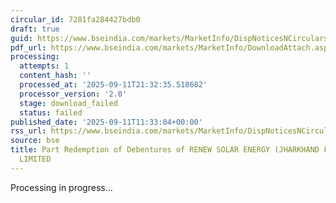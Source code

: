 ```yaml
---
circular_id: 7281fa284427bdb0
draft: true
guid: https://www.bseindia.com/markets/MarketInfo/DispNoticesNCirculars.aspx?Noticeid={895F033A-7236-47D9-8653-DD2C427798E4}&noticeno=20250911-32&dt=09/11/2025&icount=32&totcount=91&flag=0
pdf_url: https://www.bseindia.com/markets/MarketInfo/DownloadAttach.aspx?id=20250911-32&attachedId=
processing:
  attempts: 1
  content_hash: ''
  processed_at: '2025-09-11T21:32:35.518682'
  processor_version: '2.0'
  stage: download_failed
  status: failed
published_date: '2025-09-11T11:33:04+00:00'
rss_url: https://www.bseindia.com/markets/MarketInfo/DispNoticesNCirculars.aspx?Noticeid={895F033A-7236-47D9-8653-DD2C427798E4}&noticeno=20250911-32&dt=09/11/2025&icount=32&totcount=91&flag=0
source: bse
title: Part Redemption of Debentures of RENEW SOLAR ENERGY (JHARKHAND FIVE) PRIVATE
  LIMITED
---
```


Processing in progress...